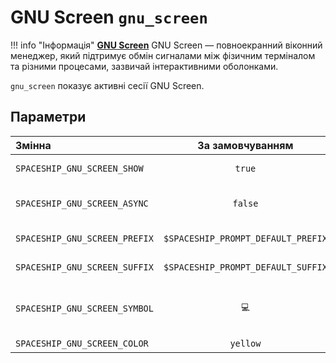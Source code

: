 # GNU Screen `gnu_screen`

!!! info "Інформація"
    [**GNU Screen**](https://www.gnu.org/software/screen/) GNU Screen — повноекранний віконний менеджер, який підтримує обмін сигналами між фізичним терміналом та різними процесами, зазвичай інтерактивними оболонками.

`gnu_screen` показує активні сесії GNU Screen.

## Параметри

| Змінна                        |          За замовчуванням          | Пояснення                                |
|:----------------------------- |:----------------------------------:| ---------------------------------------- |
| `SPACESHIP_GNU_SCREEN_SHOW`   |               `true`               | Показати секцію                          |
| `SPACESHIP_GNU_SCREEN_ASYNC`  |              `false`               | Обробляти секцію асинхронно              |
| `SPACESHIP_GNU_SCREEN_PREFIX` | `$SPACESHIP_PROMPT_DEFAULT_PREFIX` | Префікс секції                           |
| `SPACESHIP_GNU_SCREEN_SUFFIX` | `$SPACESHIP_PROMPT_DEFAULT_SUFFIX` | Суфікс секції                            |
| `SPACESHIP_GNU_SCREEN_SYMBOL` |                `💻`                 | Символ, що показується на початку секції |
| `SPACESHIP_GNU_SCREEN_COLOR`  |              `yellow`              | Колір секції                             |
